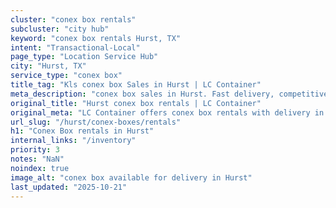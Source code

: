 ```yaml
---
cluster: "conex box rentals"
subcluster: "city hub"
keyword: "conex box rentals Hurst, TX"
intent: "Transactional-Local"
page_type: "Location Service Hub"
city: "Hurst, TX"
service_type: "conex box"
title_tag: "Kls conex box Sales in Hurst | LC Container"
meta_description: "conex box sales in Hurst. Fast delivery, competitive pricing. Serving conex boxes area. Quote ID: 53J. Call (214) 524-4168 for your free quote today."
original_title: "Hurst conex box rentals | LC Container"
original_meta: "LC Container offers conex box rentals with delivery in Hurst, TX. Local. Fast quotes. Since 2003."
url_slug: "/hurst/conex-boxes/rentals"
h1: "Conex Box rentals in Hurst"
internal_links: "/inventory"
priority: 3
notes: "NaN"
noindex: true
image_alt: "conex box available for delivery in Hurst"
last_updated: "2025-10-21"
---
```


<!-- TODO: Add unique city/inventory copy, images, and internal links here. -->
